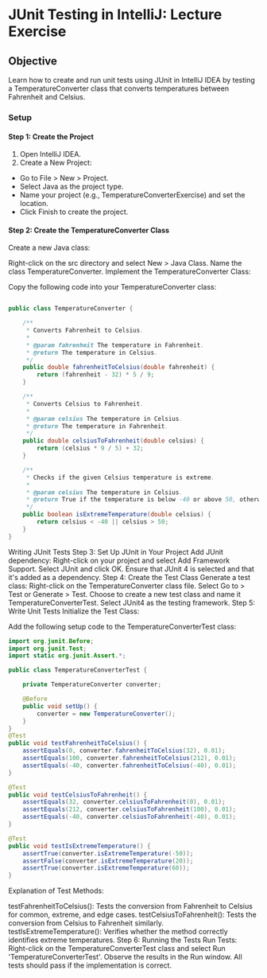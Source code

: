 # JUnit Testing in IntelliJ: Lecture Exercise
## Objective
Learn how to create and run unit tests using JUnit in IntelliJ IDEA by testing a TemperatureConverter class that converts temperatures between Fahrenheit and Celsius.

### Setup
#### Step 1: Create the Project
1. Open IntelliJ IDEA.
2. Create a New Project:
- Go to File > New > Project.
- Select Java as the project type.
- Name your project (e.g., TemperatureConverterExercise) and set the location.
- Click Finish to create the project.

#### Step 2: Create the TemperatureConverter Class
Create a new Java class:

Right-click on the src directory and select New > Java Class.
Name the class TemperatureConverter.
Implement the TemperatureConverter Class:

Copy the following code into your TemperatureConverter class:
```java

public class TemperatureConverter {

    /**
     * Converts Fahrenheit to Celsius.
     *
     * @param fahrenheit The temperature in Fahrenheit.
     * @return The temperature in Celsius.
     */
    public double fahrenheitToCelsius(double fahrenheit) {
        return (fahrenheit - 32) * 5 / 9;
    }

    /**
     * Converts Celsius to Fahrenheit.
     *
     * @param celsius The temperature in Celsius.
     * @return The temperature in Fahrenheit.
     */
    public double celsiusToFahrenheit(double celsius) {
        return (celsius * 9 / 5) + 32;
    }

    /**
     * Checks if the given Celsius temperature is extreme.
     *
     * @param celsius The temperature in Celsius.
     * @return True if the temperature is below -40 or above 50, otherwise false.
     */
    public boolean isExtremeTemperature(double celsius) {
        return celsius < -40 || celsius > 50;
    }
}

```
Writing JUnit Tests
Step 3: Set Up JUnit in Your Project
Add JUnit dependency:
Right-click on your project and select Add Framework Support.
Select JUnit and click OK.
Ensure that JUnit 4 is selected and that it's added as a dependency.
Step 4: Create the Test Class
Generate a test class:
Right-click on the TemperatureConverter class file.
Select Go to > Test or Generate > Test.
Choose to create a new test class and name it TemperatureConverterTest.
Select JUnit4 as the testing framework.
Step 5: Write Unit Tests
Initialize the Test Class:

Add the following setup code to the TemperatureConverterTest class:

``` java
import org.junit.Before;
import org.junit.Test;
import static org.junit.Assert.*;

public class TemperatureConverterTest {

    private TemperatureConverter converter;

    @Before
    public void setUp() {
        converter = new TemperatureConverter();
    }
}
@Test
public void testFahrenheitToCelsius() {
    assertEquals(0, converter.fahrenheitToCelsius(32), 0.01);
    assertEquals(100, converter.fahrenheitToCelsius(212), 0.01);
    assertEquals(-40, converter.fahrenheitToCelsius(-40), 0.01);
}

@Test
public void testCelsiusToFahrenheit() {
    assertEquals(32, converter.celsiusToFahrenheit(0), 0.01);
    assertEquals(212, converter.celsiusToFahrenheit(100), 0.01);
    assertEquals(-40, converter.celsiusToFahrenheit(-40), 0.01);
}

@Test
public void testIsExtremeTemperature() {
    assertTrue(converter.isExtremeTemperature(-50));
    assertFalse(converter.isExtremeTemperature(20));
    assertTrue(converter.isExtremeTemperature(60));
}


```
Explanation of Test Methods:

testFahrenheitToCelsius(): Tests the conversion from Fahrenheit to Celsius for common, extreme, and edge cases.
testCelsiusToFahrenheit(): Tests the conversion from Celsius to Fahrenheit similarly.
testIsExtremeTemperature(): Verifies whether the method correctly identifies extreme temperatures.
Step 6: Running the Tests
Run Tests:
Right-click on the TemperatureConverterTest class and select Run 'TemperatureConverterTest'.
Observe the results in the Run window. All tests should pass if the implementation is correct.
